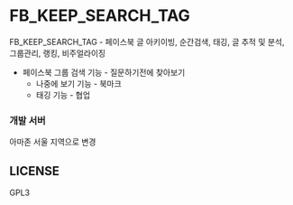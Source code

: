 FB_KEEP_SEARCH_TAG
===========

FB_KEEP_SEARCH_TAG - 페이스북 글 아키이빙, 순간검색, 태깅, 글 추적 및 분석, 그룹관리, 랭킹, 비주얼라이징

  * 페이스북 그룹  검색 기능 - 질문하기전에 찾아보기
	* 나중에 보기 기능 - 북마크
	* 태깅 기능 - 협업
	

### 개발 서버

아마존 서울 지역으로 변경

## LICENSE

GPL3



